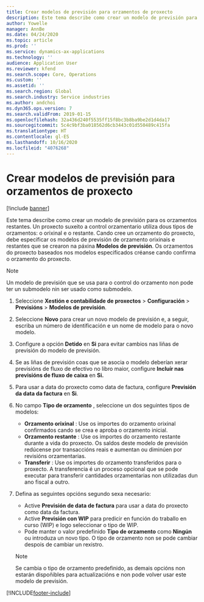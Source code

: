 ```yaml
---
title: Crear modelos de previsión para orzamentos de proxecto
description: Este tema describe como crear un modelo de previsión para os orzamentos restantes.
author: Yowelle
manager: AnnBe
ms.date: 04/24/2020
ms.topic: article
ms.prod: ''
ms.service: dynamics-ax-applications
ms.technology: ''
audience: Application User
ms.reviewer: kfend
ms.search.scope: Core, Operations
ms.custom: ''
ms.assetid: ''
ms.search.region: Global
ms.search.industry: Service industries
ms.author: andchoi
ms.dyn365.ops.version: 7
ms.search.validFrom: 2019-01-15
ms.openlocfilehash: 32a436d240f5535ff15f8bc3b8ba9be2d1d4da17
ms.sourcegitcommit: 5c4c9bf3ba018562d6cb3443c01d550489c415fa
ms.translationtype: HT
ms.contentlocale: gl-ES
ms.lasthandoff: 10/16/2020
ms.locfileid: "4076268"
---
```

# <a name="create-forecast-models-for-project-budgets"></a>Crear modelos de previsión para orzamentos de proxecto 

[!include [banner](../includes/banner.md)]

Este tema describe como crear un modelo de previsión para os orzamentos restantes. Un proxecto suxeito a control orzamentario utiliza dous tipos de orzamentos: o orixinal e o restante. Cando cree un orzamento do proxecto, debe especificar os modelos de previsión de orzamento orixinais e restantes que se crearon na páxina **Modelos de previsión**. Os orzamentos do proxecto baseados nos modelos especificados créanse cando confirma o orzamento do proxecto.

> [!NOTE]
> Un modelo de previsión que se usa para o control do orzamento non pode ter un submodelo nin ser usado como submodelo.

1. Seleccione **Xestión e contabilidade de proxectos** > **Configuración** > **Previsións**  > **Modelos de previsión**.
2. Seleccione **Novo** para crear un novo modelo de previsión e, a seguir, escriba un número de identificación e un nome de modelo para o novo modelo. 
3. Configure a opción **Detido** en **Si** para evitar cambios nas liñas de previsión do modelo de previsión. 
4. Se as liñas de previsión coas que se asocia o modelo deberían xerar previsións de fluxo de efectivo no libro maior, configure **Incluír nas previsións de fluxo de caixa** en **Si.** 
5. Para usar a data do proxecto como data de factura, configure **Previsión da data da factura** en **Si**. 
6. No campo **Tipo de orzamento** , seleccione un dos seguintes tipos de modelos:

   - **Orzamento orixinal** : Use os importes do orzamento orixinal confirmados cando se crea e aproba o orzamento inicial.
   - **Orzamento restante** : Use os importes do orzamento restante durante a vida do proxecto. Os saldos deste modelo de previsión redúcense por transaccións reais e aumentan ou diminúen por revisións orzamentarias.
   - **Transferir** : Use os importes do orzamento transferidos para o proxecto. A transferencia é un proceso opcional que se pode executar para transferir cantidades orzamentarias non utilizadas dun ano fiscal a outro.

7. Defina as seguintes opcións segundo sexa necesario:

   - Active **Previsión de data de factura** para usar a data do proxecto como data da factura.
   - Active **Previsión con WIP** para predicir en función do traballo en curso (WIP) e logo seleccionar o tipo de WIP. 
   - Pode manter o valor predefinido **Tipo de orzamento** como **Ningún** ou introduza un novo tipo. O tipo de orzamento non se pode cambiar despois de cambiar un rexistro.     
    > [!NOTE]
    > Se cambia o tipo de orzamento predefinido, as demais opcións non estarán dispoñibles para actualizacións e non pode volver usar este modelo de previsión. 
   


 



[!INCLUDE[footer-include](../includes/footer-banner.md)]